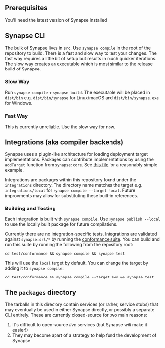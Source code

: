 ## Prerequisites
You'll need the latest version of Synapse installed

## Synapse CLI
The bulk of Synapse lives in `src`. Use `synapse compile` in the root of the repository to build. There is a fast and slow way to test your changes. The fast way requires a little bit of setup but results in much quicker iterations. The slow way creates an executable which is most similar to the release build of Synapse.

### Slow Way

Run `synapse compile` + `synapse build`. The executable will be placed in `dist/bin` e.g. `dist/bin/synapse` for Linux/macOS and `dist/bin/synapse.exe` for Windows.

### Fast Way

This is currently unreliable. Use the slow way for now.

<!-- First setup this bash script:

```bash
#/usr/bin/env bash
export SYNAPSE_USE_DEV_LOADER="1"
exec synapse "$SYNAPSE_INSTALL/cache/packages/linked/synapse" "$@"
```

I like to place it in `$SYNAPSE_INSTALL/app/bin/syn`.

Now instead of `synapse compile`, run `synapse compile && synapse publish --local` after every change. You can also use `synapse run compileSelf`. -->


## Integrations (aka compiler backends)

Synapse uses a plugin-like architecture for loading deployment target implementations. Packages can contribute implementations by using the `addTarget` function from `synapse:core`. See [this file](../integrations/local/src/function.ts) for a reasonably simple example.

Integrations are packages within this repository found under the `integrations` directory. The directory name matches the target e.g. `integrations/local` for `synapse compile --target local`. Future improvments may allow for substituting these built-in references.

### Building and Testing

Each integration is built with `synapse compile`. Use `synapse publish --local` to use the locally built package for future compilations.

Currently there are no integration-specific tests. Integrations are validated against `synapse:srl/*` by running the [conformance suite](../test/conformance). You can build and run this suite by running the following from the repository root:

```shell
cd test/conformance && synapse compile && synapse test
```

This will use the `local` target by default. You can change the target by adding it to `synapse compile`:

```shell
cd test/conformance && synapse compile --target aws && synapse test
```

## The `packages` directory

The tarballs in this directory contain services (or rather, service stubs) that may eventually be used in either Synapse directly, or possibly a separate CLI entirely. These are currently closed-source for two main reasons:

1. It's difficult to open-source _live_ services (but Synapse _will_ make it easier!)
2. They may become apart of a strategy to help fund the development of Synapse

